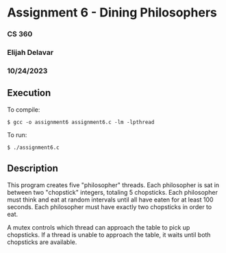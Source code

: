 # Assignment 6 - Dining Philosophers

### CS 360

### Elijah Delavar

### 10/24/2023

## Execution

To compile:

	$ gcc -o assignment6 assignment6.c -lm -lpthread

To run:

    $ ./assignment6.c

## Description

This program creates five "philosopher" threads.  Each philosopher is sat in between two "chopstick" integers, totaling 5 chopsticks.  Each philosopher must think and eat at random intervals until all have eaten for at least 100 seconds.  Each philosopher must have exactly two chopsticks in order to eat.  

A mutex controls which thread can approach the table to pick up chopsticks.  If a thread is unable to approach the table, it waits until both chopsticks are available.
